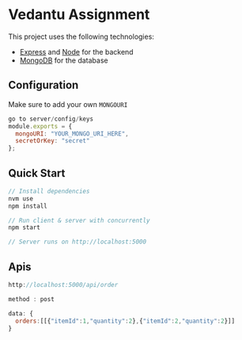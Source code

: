 # Vedantu Assignment 

This project uses the following technologies:

- [Express](http://expressjs.com/) and [Node](https://nodejs.org/en/) for the backend
- [MongoDB](https://www.mongodb.com/) for the database


## Configuration
Make sure to add your own `MONGOURI`  

```javascript
go to server/config/keys
module.exports = {
  mongoURI: "YOUR_MONGO_URI_HERE",
  secretOrKey: "secret"
};
```

## Quick Start

```javascript
// Install dependencies
nvm use
npm install 

// Run client & server with concurrently
npm start

// Server runs on http://localhost:5000 
```

## Apis 

```javascript
http://localhost:5000/api/order

method : post

data: {
  orders:[[{"itemId":1,"quantity":2},{"itemId":2,"quantity":2}]]
}
```
